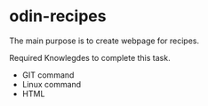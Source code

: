 # odin-recipes

The main purpose is to create webpage for recipes.

Required Knowlegdes to complete this task. 
 - GIT command
 - Linux command
 - HTML 
